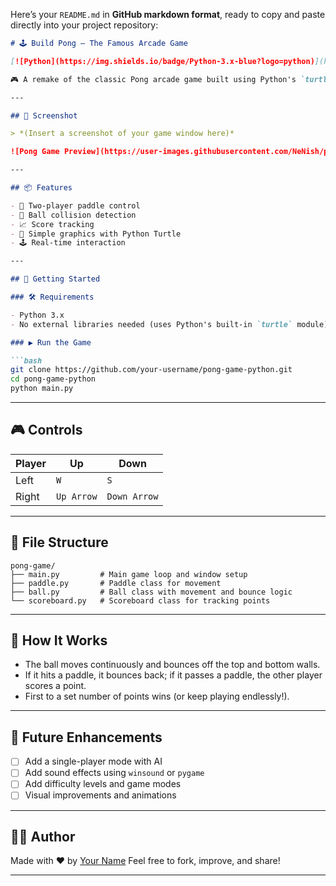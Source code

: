 Here’s your `README.md` in **GitHub markdown format**, ready to copy and paste directly into your project repository:

````markdown
# 🕹️ Build Pong – The Famous Arcade Game

[![Python](https://img.shields.io/badge/Python-3.x-blue?logo=python)](https://www.python.org/)

🎮 A remake of the classic Pong arcade game built using Python's `turtle` module. This project is great for learning the basics of game development and object-oriented programming in Python.

---

## 📸 Screenshot

> *(Insert a screenshot of your game window here)*

![Pong Game Preview](https://user-images.githubusercontent.com/NeNish/pong_game_demo.png)

---

## 📦 Features

- 🧱 Two-player paddle control
- 🏓 Ball collision detection
- 📈 Score tracking
- 🐢 Simple graphics with Python Turtle
- 🕹️ Real-time interaction

---

## 🚀 Getting Started

### 🛠 Requirements

- Python 3.x  
- No external libraries needed (uses Python's built-in `turtle` module)

### ▶️ Run the Game

```bash
git clone https://github.com/your-username/pong-game-python.git
cd pong-game-python
python main.py
````

---

## 🎮 Controls

| Player | Up         | Down         |
| ------ | ---------- | ------------ |
| Left   | `W`        | `S`          |
| Right  | `Up Arrow` | `Down Arrow` |

---

## 📁 File Structure

```
pong-game/
├── main.py         # Main game loop and window setup
├── paddle.py       # Paddle class for movement
├── ball.py         # Ball class with movement and bounce logic
└── scoreboard.py   # Scoreboard class for tracking points
```

---

## 🧠 How It Works

* The ball moves continuously and bounces off the top and bottom walls.
* If it hits a paddle, it bounces back; if it passes a paddle, the other player scores a point.
* First to a set number of points wins (or keep playing endlessly!).

---

## 🧰 Future Enhancements

* [ ] Add a single-player mode with AI
* [ ] Add sound effects using `winsound` or `pygame`
* [ ] Add difficulty levels and game modes
* [ ] Visual improvements and animations

---

## 👨‍💻 Author

Made with ❤️ by [Your Name](https://github.com/NeNish)
Feel free to fork, improve, and share!

---

